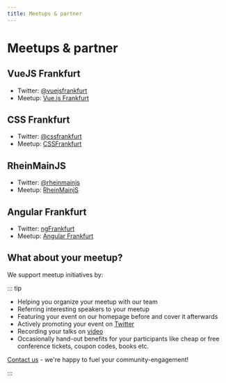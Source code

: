 ```yaml
---
title: Meetups & partner
---
```


# Meetups & partner

## VueJS Frankfurt
- Twitter: [@vuejsfrankfurt](https://twitter.com/vuejsfrankfurt)  
- Meetup: [Vue.js Frankfurt](https://www.meetup.com/vuejsfrankfurt/)

## CSS Frankfurt
- Twitter: [@cssfrankfurt](https://twitter.com/cssfrankfurt)  
- Meetup: [CSSFrankfurt](https://www.meetup.com/cssfrankfurt/)

## RheinMainJS
- Twitter: [@rheinmainjs](https://twitter.com/rheinmainjs)
- Meetup: [RheinMainjS](https://www.meetup.com/RheinMainJS/)

## Angular Frankfurt
- Twitter: [ngFrankfurt](https://twitter.com/ngFrankfurt)
- Meetup: [Angular Frankfurt](https://www.meetup.com/de-DE/Angular-Frankfurt/)



## What about your meetup?

We support meetup initiatives by: 

::: tip

- Helping you organize your meetup with our team
- Referring interesting speakers to your meetup  
- Featuring your event on our homepage before and cover it afterwards
- Actively promoting your event on [Twitter](https://twitter.com/frontend_rm)
- Recording your talks on [video](https://www.youtube.com/channel/UCYFNj1jr1ZufRZLlPDVGYIw)
- Occasionally hand-out benefits for your participants like cheap or free conference tickets, coupon codes, books etc.

[Contact us](/ferm/contact) - we're happy to fuel your community-engagement!

:::
